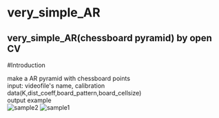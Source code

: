 # very_simple_AR
very_simple_AR(chessboard pyramid) by open CV  
------------------------------------------------------  

#Introduction  

make a AR pyramid with chessboard points    
input: videofile's name, calibration data(K,dist_coeff,board_pattern,board_cellsize)   
output example  
![sample2](https://github.com/starvvolf/very_simple_AR/assets/118524918/f0417601-107c-4b64-90e0-144f31dc2665)
![sample1](https://github.com/starvvolf/very_simple_AR/assets/118524918/bf49d09d-627e-4593-862d-61ee10508be6)  


